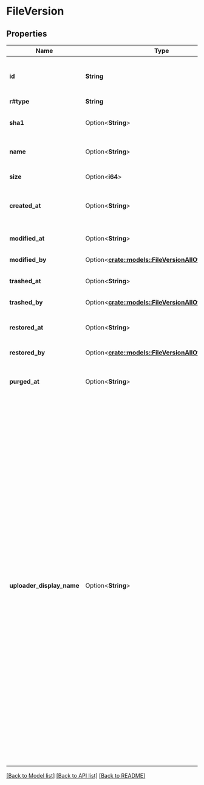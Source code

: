 # FileVersion

## Properties

Name | Type | Description | Notes
------------ | ------------- | ------------- | -------------
**id** | **String** | The unique identifier that represent a file version. | 
**r#type** | **String** | `file_version` | 
**sha1** | Option<**String**> | The SHA1 hash of this version of the file. | [optional]
**name** | Option<**String**> | The name of the file version | [optional]
**size** | Option<**i64**> | Size of the file version in bytes | [optional]
**created_at** | Option<**String**> | When the file version object was created | [optional]
**modified_at** | Option<**String**> | When the file version object was last updated | [optional]
**modified_by** | Option<[**crate::models::FileVersionAllOfModifiedBy**](FileVersion_allOf_modified_by.md)> |  | [optional]
**trashed_at** | Option<**String**> | When the file version object was trashed. | [optional]
**trashed_by** | Option<[**crate::models::FileVersionAllOfTrashedBy**](FileVersion_allOf_trashed_by.md)> |  | [optional]
**restored_at** | Option<**String**> | When the file version was restored from the trash. | [optional]
**restored_by** | Option<[**crate::models::FileVersionAllOfRestoredBy**](FileVersion_allOf_restored_by.md)> |  | [optional]
**purged_at** | Option<**String**> | When the file version object will be permanently deleted. | [optional]
**uploader_display_name** | Option<**String**> | The display name of the user that uploaded the file. In most cases this is the name of the user logged in at the time of the upload.  If the file was uploaded using a File Request form that requires the user to provide an email address, this field is populated with that email address. If an email address was not required in the File Request form, this field is set to return a value of `File Request`.  In all other anonymous cases where no email was provided this field will default to a value of `Someone`. | [optional]

[[Back to Model list]](../README.md#documentation-for-models) [[Back to API list]](../README.md#documentation-for-api-endpoints) [[Back to README]](../README.md)


